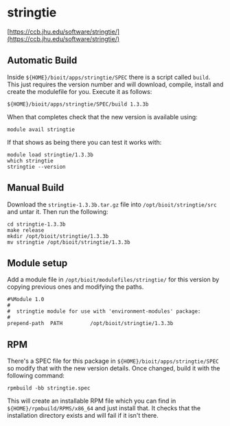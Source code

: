 # stringtie

[https://ccb.jhu.edu/software/stringtie/](https://ccb.jhu.edu/software/stringtie/)

## Automatic Build

Inside `${HOME}/bioit/apps/stringtie/SPEC` there is a script called `build`. This just requires the version number and will download, compile, install and create the modulefile for you. Execute it as follows:

    ${HOME}/bioit/apps/stringtie/SPEC/build 1.3.3b

When that completes check that the new version is available using:

    module avail stringtie

If that shows as being there you can test it works with:

    module load stringtie/1.3.3b
    which stringtie
    stringtie --version

## Manual Build

Download the `stringtie-1.3.3b.tar.gz` file into `/opt/bioit/stringtie/src` and untar it. Then run the following:

    cd stringtie-1.3.3b
    make release
    mkdir /opt/bioit/stringtie/1.3.3b
    mv stringtie /opt/bioit/stringtie/1.3.3b

## Module setup

Add a module file in `/opt/bioit/modulefiles/stringtie/` for this version by copying previous ones and modifying the paths.

    #%Module 1.0
    #
    #  stringtie module for use with 'environment-modules' package:
    #
    prepend-path  PATH         /opt/bioit/stringtie/1.3.3b

## RPM

There's a SPEC file for this package in `${HOME}/bioit/apps/stringtie/SPEC` so modify that with the new version details. Once changed, build it with the following command:

    rpmbuild -bb stringtie.spec

This will create an installable RPM file which you can find in `${HOME}/rpmbuild/RPMS/x86_64` and just install that. It checks that the installation directory exists and will fail if it isn't there.
